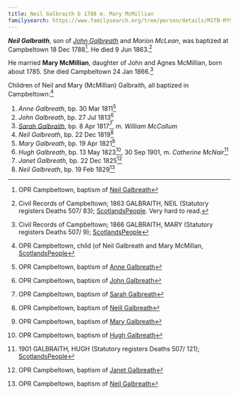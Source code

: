 ```yaml
---
title: Neil Galbraith b 1788 m. Mary McMillian
familysearch: https://www.familysearch.org/tree/person/details/M1TB-RY9
---
```

***Neil Galbraith***, son of *[John Galbreath](/people/galbreath-john-1760.md)* and *Marion McLean*, was baptized at Campbeltown 18 Dec 1788[^birth].  He died 9 Jun 1863.[^death]

He married **Mary McMillian**, daughter of John and Agnes McMillian, born about 1785. She died Campbeltown 24 Jan 1866.[^mcmillian-death]

Children of Neil and Mary (McMillian) Galbraith, all baptized in Campbeltown:[^children]

1. *Anne Galbreath*, bp. 30 Mar 1811[^anne-birth]
2. *John Galbreath*, bp. 27 Jul 1813[^john-birth]
3. *[Sarah Galbraith](galbraith-sarah-1817-mccallum.md)*, bp. 8 Apr 1817[^sarah-birth], m. *William McCallum*
4. *Neil Galbreath*, bp. 22 Dec 1819[^neil1-birth]
5. *Mary Galbreath*, bp. 19 Apr 1821[^mary-birth]
6. *Hugh Galbreath*, bp. 13 May 1823[^hugh-birth], 30 Sep 1901, m. *Catherine McNair*[^hugh-death]
7. *Janet Galbreath*, bp. 22 Dec 1825[^janet-birth]
8. *Neil Galbreath*, bp. 19 Feb 1829[^neil2-birth]

[^birth]: OPR Campbeltown, baptism of [Neil Galbreath](/sources/opr-campbeltown-births.md#1788-12-18-neill-galbreath)

[^death]: Civil Records of Campbeltown; 1863 GALBRAITH, NEIL (Statutory registers Deaths 507/ 83); 
  [ScotlandsPeople](https://www.scotlandspeople.gov.uk/view-image/nrs_stat_deaths/624420).  Very hard to read.

[^mcmillian-death]: Civil Records of Campbeltown; 1866 GALBRAITH, MARY (Statutory registers Deaths 507/ 9); [ScotlandsPeople](https://www.scotlandspeople.gov.uk/view-image/nrs_stat_deaths/956289)

[^children]: OPR Campbeltown, child (of Neil Galbreath and Mary McMillan, [ScotlandsPeople](https://www.scotlandspeople.gov.uk/record-results?search_type=people&event=%28B%20OR%20C%20OR%20S%29&record_type%5B0%5D=opr_births&church_type=Old%20Parish%20Registers&dl_cat=church&dl_rec=church-births-baptisms&surname=galbreath&surname_so=fuzzy&forename_so=starts&from_year=1811&to_year=1829&parent_names_so=exact&parent_name_two=mary%20mcmillan&parent_name_two_so=fuzzy&record=Church%20of%20Scotland%20%28old%20parish%20registers%29%20Roman%20Catholic%20Church%20Other%20churches&rd_real_name%5B0%5D=CAMPBELTOWN%20%28LANDWARD%29%20OR%20CAMPBELTOWN%20%28BURGH%29%20OR%20CAMPBELTOWN&rd_display_name%5B0%5D=CAMPBELTOWN%20%28LANDWARD%29%7CCAMPBELTOWN%20%28BURGH%29%7CCAMPBELTOWN_CAMPBELTOWN&rd_label%5B0%5D=CAMPBELTOWN&rd_name%5B0%5D=CAMPBELTOWN%20%2ALANDWARD%2A%20OR%20CAMPBELTOWN%20%2ABURGH%2A%20OR%20CAMPBELTOWN&sort=asc&order=Date&field=year)

[^anne-birth]: OPR Campbeltown, baptism of [Anne Galbreath](/sources/opr-campbeltown-births.md#1811-03-30-anne-galbreath)

[^john-birth]: OPR Campbeltown, baptism of [John Galbreath](/sources/opr-campbeltown-births.md#1813-07-27-john-galbreath)

[^sarah-birth]: OPR Campbeltown, baptism of [Sarah Galbreath](/sources/opr-campbeltown-births.md#1817-04-08-sarah-galbreath)

[^neil1-birth]: OPR Campbeltown, baptism of [Neill Galbreath](/sources/opr-campbeltown-births.md#1819-12-22-neill-galbreath)

[^mary-birth]: OPR Campbeltown, baptism of [Mary Galbreath](/sources/opr-campbeltown-births.md#1821-04-19-mary-galbreath)

[^hugh-birth]: OPR Campbeltown, baptism of [Hugh Galbreath](/sources/opr-campbeltown-births.md#1823-05-13-hugh-galbreath)

[^hugh-death]: 1901 GALBRAITH, HUGH (Statutory registers Deaths 507/ 121); [ScotlandsPeople](https://www.scotlandspeople.gov.uk/view-image/nrs_stat_deaths/5355310)

[^janet-birth]: OPR Campbeltown, baptism of [Janet Galbreath](/sources/opr-campbeltown-births.md#1825-12-22-janet-galbreath)

[^neil2-birth]: OPR Campbeltown, baptism of [Neil Galbreath](/sources/opr-campbeltown-births.md#1829-02-19-neill-galbreath)
